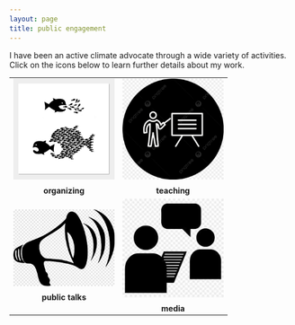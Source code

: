```yaml
---
layout: page
title: public engagement
---
```


I have been an active climate advocate through a wide variety of activities. Click on the icons below to learn further details about my work. 
        
<table id="repo-table" align="center">
<tbody>
<tr>
    <td id="organizing"><center>
      <a href="/public_engagement/organizing/"><img width="180" style="object-fit: contain;" src="/assets/img/organize_notxt.jpg"></a>
      <div style="margin-top: 0.5rem"><b>organizing</b></div>
    </center></td>
    <td id="teaching"><center>
      <a href="/public_engagement/teaching/"><img width="180" style="object-fit: contain;" src="/assets/img/teaching.jpg"></a>
      <div style="margin-top: 0.5rem"><b>teaching</b></div>
    </center></td>
</tr>
<tr>
    <td id="public talks"><center>
      <a href="/public_engagement/public_talks/"><img width="180" style="object-fit: contain;" src="/assets/img/megaphone.png"></a>
      <div style="margin-top: 0.5rem"><b>public talks</b></div>
    </center></td>
    <td id="media"><center>
      <a href="/public_engagement/media/"><img width="180" style="object-fit: contain;" src="/assets/img/media.jpeg"></a>
      <div style="margin-top: 0.5rem"><b>media</b></div>
    </center></td>
</tr>  
</tbody>
</table>
